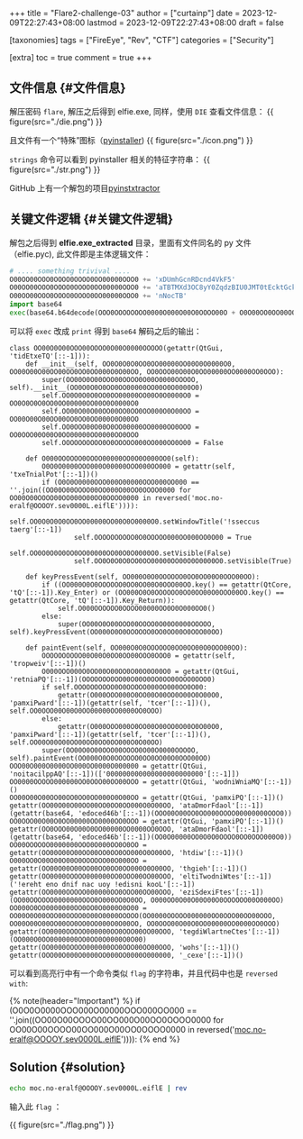 +++
title = "Flare2-challenge-03"
author = ["curtainp"]
date = 2023-12-09T22:27:43+08:00
lastmod = 2023-12-09T22:27:43+08:00
draft = false

[taxonomies]
tags = ["FireEye", "Rev", "CTF"]
categories = ["Security"]

[extra]
toc = true
comment = true
+++

## 文件信息 {#文件信息}

解压密码 `flare`, 解压之后得到 elfie.exe, 同样，使用 `DIE` 查看文件信息：
{{ figure(src="./die.png") }}

且文件有一个“特殊”图标（[pyinstaller](https://github.com/pyinstaller/pyinstaller))
{{ figure(src="./icon.png") }}

`strings` 命令可以看到 pyinstaller 相关的特征字符串：
{{ figure(src="./str.png") }}

GitHub 上有一个解包的项目[pyinstxtractor](https://www.aldeid.com/wiki/Pyinstxtractor)

## 关键文件逻辑 {#关键文件逻辑}

解包之后得到 **elfie.exe_extracted** 目录，里面有文件同名的 py 文件（elfie.pyc), 此文件即是主体逻辑文件：

```python
# .... something trivival ....
O00OO00OOO0OOOO0OOOO0OO00000OOO0 += 'xDUmhGcnRDcnd4VkF5'
O00OO00OOO0OOOO0OOOO0OO00000OOO0 += 'aTBTMXd3OC8yY0ZqdzBIU0JMT0tEcktGckJUTkpvRGw2d'
O00OO00OOO0OOOO0OOOO0OO00000OOO0 += 'nNocTB'
import base64
exec(base64.b64decode(OOO0OOOOOOOO0000O000O00O0OOOO00O + O0O00OO0OO00OO00OO00O000OOO0O000 # so many variable define above)
```

可以将 `exec` 改成 `print` 得到 `base64` 解码之后的输出：

```python,linenos,hl_lines=11
class OO00O0O00OOO00OOOO0O00O0000OOOOO(getattr(QtGui, 'tidEtxeTQ'[::-1])):
    def __init__(self, OO0O0O0O0OO0OO00000OO00O0O0000O0, OO00O00O00OO00OO0OO0OO000O0O00OO, OO0OOO00O00O0OO00000OO0000OO0OOO):
        super(OO00O0O00OOO00OOOO0O00O0000OOOOO, self).__init__(OO0O0O0O0OO0OO00000OO00O0O0000O0)
        self.OO0O0O0O0OO0OO00000OO00O0O0000O0 = OO0O0O0O0OO0OO00000OO00O0O0000O0
        self.OO00O00O00OO00OO0OO0OO000O0O00OO = OO00O00O00OO00OO0OO0OO000O0O00OO
        self.OO0OOO00O00O0OO00000OO0000OO0OOO = OO0OOO00O00O0OO00000OO0000OO0OOO
        self.OOOOOOOOOO0O0OOOOO000OO000OO0O00 = False

    def O000OOOOOO0OOOO00000OO0O0O000OO0(self):
        O0O0O0000OOO000O00000OOO000OO000 = getattr(self, 'txeTnialPot'[::-1])()
        if (O0O0O0000OOO000O00000OOO000OO000 == ''.join((OO00O00OOOO00OO000O00OO0OOOO0000 for OO00O00OOOO00OO000O00OO0OOOO0000 in reversed('moc.no-eralf@OOOOY.sev0000L.eiflE')))):
                self.OO0O0O0O0OO0OO00000OO00O0O0000O0.setWindowTitle('!sseccus taerg'[::-1])
                self.OOOOOOOOOO0O0OOOOO000OO000OO0O00 = True
                self.OO0O0O0O0OO0OO00000OO00O0O0000O0.setVisible(False)
                self.OO0O0O0O0OO0OO00000OO00O0O0000O0.setVisible(True)

    def keyPressEvent(self, OO000O0O0OOOOOO0OO0OO00O0OOO00OO):
        if ((OO000O0O0OOOOOO0OO0OO00O0OOO00OO.key() == getattr(QtCore, 'tQ'[::-1]).Key_Enter) or (OO000O0O0OOOOOO0OO0OO00O0OOO00OO.key() == getattr(QtCore, 'tQ'[::-1]).Key_Return)):
            self.O000OOOOOO0OOOO00000OO0O0O000OO0()
        else:
            super(OO00O0O00OOO00OOOO0O00O0000OOOOO, self).keyPressEvent(OO000O0O0OOOOOO0OO0OO00O0OOO00OO)

    def paintEvent(self, OO000O0O0OOOOOO0OO0OO00O0OOO00OO):
        OOOOOOOOOO00O00O0OO0OO00OOO0OOO0 = getattr(self, 'tropweiv'[::-1])()
        O000OOO000O0OO00O00OO0O00O0O00O0 = getattr(QtGui, 'retniaPQ'[::-1])(OOOOOOOOOO00O00O0OO0OO00OOO0OOO0)
        if self.OOOOOOOOOO0O0OOOOO000OO000OO0O00:
            getattr(O000OOO000O0OO00O00OO0O00O0O00O0, 'pamxiPward'[::-1])(getattr(self, 'tcer'[::-1])(), self.OO0OOO00O00O0OO00000OO0000OO0OOO)
        else:
            getattr(O000OOO000O0OO00O00OO0O00O0O00O0, 'pamxiPward'[::-1])(getattr(self, 'tcer'[::-1])(), self.OO00O00O00OO00OO0OO0OO000O0O00OO)
        super(OO00O0O00OOO00OOOO0O00O0000OOOOO, self).paintEvent(OO000O0O0OOOOOO0OO0OO00O0OOO00OO)
OOO00O000O0000OO000OO0000O000000 = getattr(QtGui, 'noitacilppAQ'[::-1])(['000000000000000000000000'[::-1]])
OO0000OOOOO000000OO0OOO00OO00OOO = getattr(QtGui, 'wodniWniaMQ'[::-1])()
OO00O00O00OO00OO0OO0OO000O0O00OO = getattr(QtGui, 'pamxiPQ'[::-1])()
getattr(OO00O00O00OO00OO0OO0OO000O0O00OO, 'ataDmorFdaol'[::-1])(getattr(base64, 'edoced46b'[::-1])(OOO00O00OO0OO000OOOO00000000OOO0))
OO0OOO00O00O0OO00000OO0000OO0OOO = getattr(QtGui, 'pamxiPQ'[::-1])()
getattr(OO0OOO00O00O0OO00000OO0000OO0OOO, 'ataDmorFdaol'[::-1])(getattr(base64, 'edoced46b'[::-1])(OO0O00000OO0O0O0OOOO0OO0OOO000O0))
OO00OOOOOO0000000OOO0O000OO0O0OO = getattr(OO00O00O00OO00OO0OO0OO000O0O00OO, 'htdiw'[::-1])()
O000OO0O00O00O00O0OOOOOO00O000OO = getattr(OO00O00O00OO00OO0OO0OO000O0O00OO, 'thgieh'[::-1])()
getattr(OO0000OOOOO000000OO0OOO00OO00OOO, 'eltiTwodniWtes'[::-1])('!ereht eno dnif nac uoy !edisni kooL'[::-1])
getattr(OO0000OOOOO000000OO0OOO00OO00OOO, 'eziSdexiFtes'[::-1])(OO00OOOOOO0000000OOO0O000OO0O0OO, O000OO0O00O00O00O0OOOOOO00O000OO)
OO000O0OO0000000OO0OO0O0000O0O00 = OO00O0O00OOO00OOOO0O00O0000OOOOO(OO0000OOOOO000000OO0OOO00OO00OOO, OO00O00O00OO00OO0OO0OO000O0O00OO, OO0OOO00O00O0OO00000OO0000OO0OOO)
getattr(OO0000OOOOO000000OO0OOO00OO00OOO, 'tegdiWlartneCtes'[::-1])(OO000O0OO0000000OO0OO0O0000O0O00)
getattr(OO0000OOOOO000000OO0OOO00OO00OOO, 'wohs'[::-1])()
getattr(OOO00O000O0000OO000OO0000O000000, '_cexe'[::-1])()
```

可以看到高亮行中有一个命令类似 `flag` 的字符串，并且代码中也是 `reversed with`:

{% note(header="Important") %}
if (O0O0O0000OOO000O00000OOO000OO000 == ''.join((OO00O00OOOO00OO000O00OO0OOOO0000 for OO00O00OOOO00OO000O00OO0OOOO0000 in reversed('moc.no-eralf@OOOOY.sev0000L.eiflE')))):
{% end %}

## Solution {#solution}

```sh
echo moc.no-eralf@OOOOY.sev0000L.eiflE | rev
```

输入此 `flag` ：

{{ figure(src="./flag.png") }}
